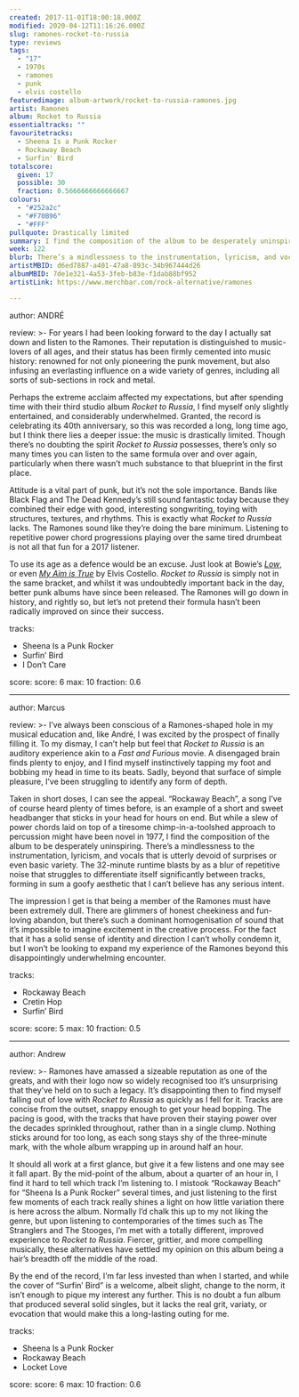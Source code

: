 ```yaml
---
created: 2017-11-01T18:00:18.000Z
modified: 2020-04-12T11:16:26.000Z
slug: ramones-rocket-to-russia
type: reviews
tags:
  - "17"
  - 1970s
  - ramones
  - punk
  - elvis costello
featuredimage: album-artwork/rocket-to-russia-ramones.jpg
artist: Ramones
album: Rocket to Russia
essentialtracks: ""
favouritetracks:
  - Sheena Is a Punk Rocker
  - Rockaway Beach
  - Surfin' Bird
totalscore:
  given: 17
  possible: 30
  fraction: 0.5666666666666667
colours:
  - "#252a2c"
  - "#F70B96"
  - "#FFF"
pullquote: Drastically limited
summary: I find the composition of the album to be desperately uninspiring. There’s a mindlessness to the instrumentation, lyricism, and vocals that is utterly devoid of surprises or even basic variety. The 32-minute runtime blasts by as a blur of repetitive noise.
week: 122
blurb: There’s a mindlessness to the instrumentation, lyricism, and vocals that is devoid of surprises. The 32-minute runtime blasts by as a blur of repetitive noise.
artistMBID: d6ed7887-a401-47a8-893c-34b967444d26
albumMBID: 7de1e321-4a53-3feb-b83e-f1dab88bf952
artistLink: https://www.merchbar.com/rock-alternative/ramones

---
```


author: ANDRÉ

review: >-
  For years I had been looking forward to the day I actually sat down and listen to the Ramones. Their reputation is distinguished to music-lovers of all ages, and their status has been firmly cemented into music history: renowned for not only pioneering the punk movement, but also infusing an everlasting influence on a wide variety of genres, including all sorts of sub-sections in rock and metal. 
  
  Perhaps the extreme acclaim affected my expectations, but after spending time with their third studio album *Rocket to Russia*, I find myself only slightly entertained, and considerably underwhelmed. Granted, the record is celebrating its 40th anniversary, so this was recorded a long, long time ago, but I think there lies a deeper issue: the music is drastically limited. Though there’s no doubting the spirit *Rocket to Russia* possesses, there’s only so many times you can listen to the same formula over and over again, particularly when there wasn’t much substance to that blueprint in the first place. 
  
  Attitude is a vital part of punk, but it’s not the sole importance. Bands like Black Flag and The Dead Kennedy’s still sound fantastic today because they combined their edge with good, interesting songwriting, toying with structures, textures, and rhythms. This is exactly what *Rocket to Russia* lacks. The Ramones sound like they’re doing the bare minimum. Listening to repetitive power chord progressions playing over the same tired drumbeat is not all that fun for a 2017 listener. 
  
  To use its age as a defence would be an excuse. Just look at Bowie’s [*Low*](/reviews/david-bowie-low/), or even [*My Aim is True*](/reviews/elvis-costello-my-aim-is-true/) by Elvis Costello. *Rocket to Russia* is simply not in the same bracket, and whilst it was undoubtedly important back in the day, better punk albums have since been released. The Ramones will go down in history, and rightly so, but let’s not pretend their formula hasn’t been radically improved on since their success.

tracks:
  - Sheena Is a Punk Rocker
  - ­­Surfin’ Bird
  - ­­I Don’t Care

score:
  score: 6
  max: 10
  fraction: 0.6

---
author: Marcus

review: >-
  I’ve always been conscious of a Ramones-shaped hole in my musical education and, like André, I was excited by the prospect of finally filling it. To my dismay, I can’t help but feel that *Rocket to Russia* is an auditory experience akin to a *Fast and Furious* movie. A disengaged brain finds plenty to enjoy, and I find myself instinctively tapping my foot and bobbing my head in time to its beats. Sadly, beyond that surface of simple pleasure, I’ve been struggling to identify any form of depth.

  Taken in short doses, I can see the appeal. “Rockaway Beach”, a song I’ve of course heard plenty of times before, is an example of a short and sweet headbanger that sticks in your head for hours on end. But while a slew of power chords laid on top of a tiresome chimp-in-a-toolshed approach to percussion might have been novel in 1977, I find the composition of the album to be desperately uninspiring. There’s a mindlessness to the instrumentation, lyricism, and vocals that is utterly devoid of surprises or even basic variety. The 32-minute runtime blasts by as a blur of repetitive noise that struggles to differentiate itself significantly between tracks, forming in sum a goofy aesthetic that I can’t believe has any serious intent.

  The impression I get is that being a member of the Ramones must have been extremely dull. There are glimmers of honest cheekiness and fun-loving abandon, but there’s such a dominant homogenisation of sound that it’s impossible to imagine excitement in the creative process. For the fact that it has a solid sense of identity and direction I can’t wholly condemn it, but I won’t be looking to expand my experience of the Ramones beyond this disappointingly underwhelming encounter.

tracks:
  - Rockaway Beach
  - ­­Cretin Hop
  - ­­Surfin’ Bird

score:
  score: 5
  max: 10
  fraction: 0.5

---
author: Andrew

review: >-
  Ramones have amassed a sizeable reputation as one of the greats, and with their logo now so widely recognised too it’s unsurprising that they’ve held on to such a legacy. It’s disappointing then to find myself falling out of love with *Rocket to Russia* as quickly as I fell for it. Tracks are concise from the outset, snappy enough to get your head bopping. The pacing is good, with the tracks that have proven their staying power over the decades sprinkled throughout, rather than in a single clump. Nothing sticks around for too long, as each song stays shy of the three-minute mark, with the whole album wrapping up in around half an hour. 
  
  It should all work at a first glance, but give it a few listens and one may see it fall apart. By the mid-point of the album, about a quarter of an hour in, I find it hard to tell which track I’m listening to. I mistook “Rockaway Beach” for “Sheena Is a Punk Rocker” several times, and just listening to the first few moments of each track really shines a light on how little variation there is here across the album. Normally I’d chalk this up to my not liking the genre, but upon listening to contemporaries of the times such as The Stranglers and The Stooges, I’m met with a totally different, improved experience to *Rocket to Russia*. Fiercer, grittier, and more compelling musically, these alternatives have settled my opinion on this album being a hair’s breadth off the middle of the road. 
  
  By the end of the record, I’m far less invested than when I started, and while the cover of “Surfin’ Bird” is a welcome, albeit slight, change to the norm, it isn’t enough to pique my interest any further. This is no doubt a fun album that produced several solid singles, but it lacks the real grit, variaty, or evocation that would make this a long-lasting outing for me.

tracks:
  - Sheena Is a Punk Rocker
  - ­­Rockaway Beach
  - ­­Locket Love

score:
  score: 6
  max: 10
  fraction: 0.6
